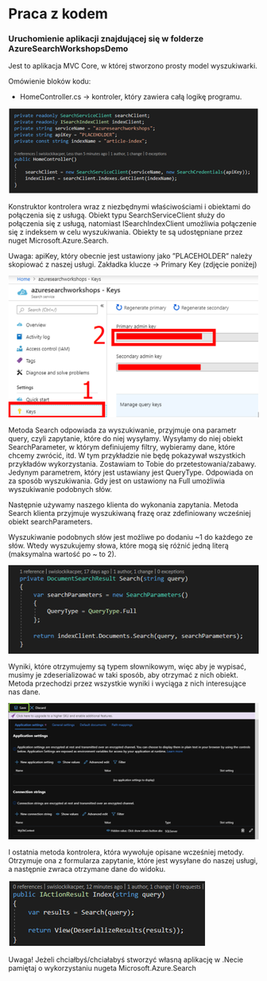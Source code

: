 # Praca z kodem

### Uruchomienie aplikacji znajdującej się w folderze AzureSearchWorkshopsDemo

Jest to aplikacja MVC Core, w której stworzono prosty model wyszukiwarki.

Omówienie bloków kodu:

* HomeController.cs -&gt; kontroler, który zawiera całą logikę programu.

![](../../.gitbook/assets/image%20%2837%29.png)

Konstruktor kontrolera wraz z niezbędnymi właściwościami i obiektami do połączenia się z usługą. Obiekt typu SearchServiceClient służy do połączenia się z usługą, natomiast ISearchIndexClient umożliwia połączenie się z indeksem w celu wyszukiwania. Obiekty te są udostępniane przez nuget Microsoft.Azure.Search.

Uwaga: apiKey, który obecnie jest ustawiony jako ”PLACEHOLDER” należy skopiować z naszej usługi. Zakładka klucze -&gt; Primary Key \(zdjęcie poniżej\)

![](../../.gitbook/assets/image%20%2849%29.png)

Metoda Search odpowiada za wyszukiwanie, przyjmuje ona parametr query, czyli zapytanie, które do niej wysyłamy. Wysyłamy do  niej obiekt SearchParameter, w którym definiujemy filtry, wybieramy dane, które chcemy zwrócić, itd. W tym przykładzie nie będę pokazywał wszystkich przykładów wykorzystania. Zostawiam to Tobie do przetestowania/zabawy. Jedynym parametrem, który jest ustawiany jest QueryType. Odpowiada on za sposób wyszukiwania. Gdy jest on ustawiony na Full umożliwia wyszukiwanie podobnych słów.

Następnie używamy naszego klienta do wykonania zapytania. Metoda Search klienta przyjmuje wyszukiwaną frazę oraz zdefiniowany wcześniej obiekt searchParameters.

Wyszukiwanie podobnych słów jest możliwe po dodaniu ~1 do każdego ze słów. Wtedy wyszukujemy słowa, które mogą się różnić jedną literą \(maksymalna wartość po ~ to 2\).

![](../../.gitbook/assets/image%20%2826%29.png)

Wyniki, które otrzymujemy są typem słownikowym, więc aby je wypisać, musimy je zdeserializować w taki sposób, aby otrzymać z nich obiekt. Metoda przechodzi przez wszystkie wyniki i wyciąga z nich interesujące nas dane.

![](../../.gitbook/assets/image%20%2824%29.png)

I ostatnia metoda kontrolera, która wywołuje opisane wcześniej metody. Otrzymuje ona z formularza zapytanie, które jest wysyłane do naszej usługi, a następnie zwraca otrzymane dane do widoku.

![](../../.gitbook/assets/image%20%2875%29.png)

Uwaga! Jeżeli chciałbyś/chciałabyś stworzyć własną aplikację w .Necie pamiętaj o wykorzystaniu nugeta Microsoft.Azure.Search


